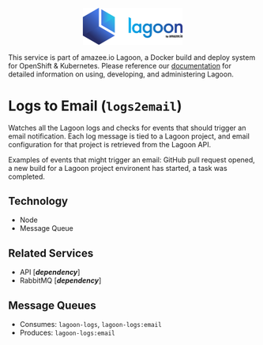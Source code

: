<p align="center"><img
src="https://raw.githubusercontent.com/amazeeio/lagoon/master/docs/images/lagoon-logo.png"
alt="The Lagoon logo is a blue hexagon split in two pieces with an L-shaped cut"
width="40%"></p>

This service is part of amazee.io Lagoon, a Docker build and deploy system for
OpenShift & Kubernetes. Please reference our [documentation] for detailed
information on using, developing, and administering Lagoon.

# Logs to Email (`logs2email`)

Watches all the Lagoon logs and checks for events that should trigger an email
notification. Each log message is tied to a Lagoon project, and email
configuration for that project is retrieved from the Lagoon API.

Examples of events that might trigger an email: GitHub pull request opened, a new
build for a Lagoon project environent has started, a task was completed.

## Technology

* Node
* Message Queue

## Related Services

* API [***dependency***]
* RabbitMQ [***dependency***]

## Message Queues

* Consumes: `lagoon-logs`, `lagoon-logs:email`
* Produces: `lagoon-logs:email`

[documentation]: https://lagoon.readthedocs.io/
